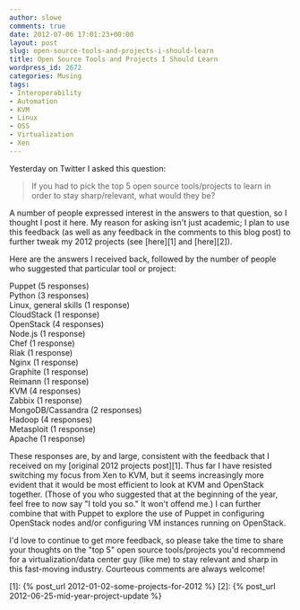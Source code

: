 ```yaml
---
author: slowe
comments: true
date: 2012-07-06 17:01:23+00:00
layout: post
slug: open-source-tools-and-projects-i-should-learn
title: Open Source Tools and Projects I Should Learn
wordpress_id: 2672
categories: Musing
tags:
- Interoperability
- Automation
- KVM
- Linux
- OSS
- Virtualization
- Xen
---
```


Yesterday on Twitter I asked this question:

>If you had to pick the top 5 open source tools/projects to learn in order to stay sharp/relevant, what would they be?

A number of people expressed interest in the answers to that question, so I thought I post it here. My reason for asking isn't just academic; I plan to use this feedback (as well as any feedback in the comments to this blog post) to further tweak my 2012 projects (see [here][1] and [here][2]).

Here are the answers I received back, followed by the number of people who suggested that particular tool or project:

Puppet (5 responses)  
Python (3 responses)  
Linux, general skills (1 response)  
CloudStack (1 response)  
OpenStack (4 responses)  
Node.js (1 response)  
Chef (1 response)  
Riak (1 response)  
Nginx (1 response)  
Graphite (1 response)  
Reimann (1 response)  
KVM (4 responses)  
Zabbix (1 response)  
MongoDB/Cassandra (2 responses)  
Hadoop (4 responses)  
Metasploit (1 response)  
Apache (1 response)

These responses are, by and large, consistent with the feedback that I received on my [original 2012 projects post][1]. Thus far I have resisted switching my focus from Xen to KVM, but it seems increasingly more evident that it would be most efficient to look at KVM and OpenStack together. (Those of you who suggested that at the beginning of the year, feel free to now say "I told you so." It won't offend me.) I can further combine that with Puppet to explore the use of Puppet in configuring OpenStack nodes and/or configuring VM instances running on OpenStack.

I'd love to continue to get more feedback, so please take the time to share your thoughts on the "top 5" open source tools/projects you'd recommend for a virtualization/data center guy (like me) to stay relevant and sharp in this fast-moving industry. Courteous comments are always welcome!

[1]: {% post_url 2012-01-02-some-projects-for-2012 %}
[2]: {% post_url 2012-06-25-mid-year-project-update %}
